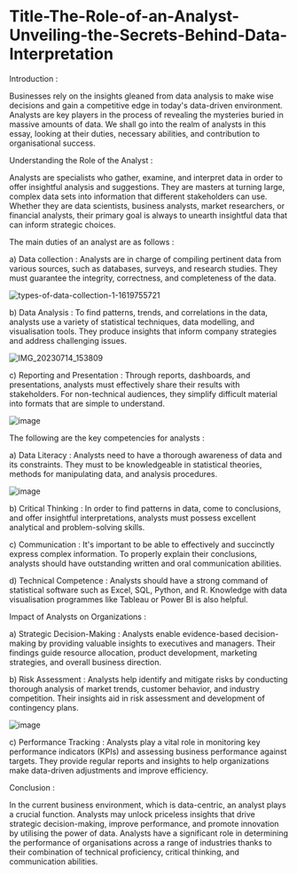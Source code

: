 # Title-The-Role-of-an-Analyst-Unveiling-the-Secrets-Behind-Data-Interpretation

Introduction :

Businesses rely on the insights gleaned from data analysis to make wise decisions and gain a competitive edge in today's data-driven environment. Analysts are key players in the process of revealing the mysteries buried in massive amounts of data. We shall go into the realm of analysts in this essay, looking at their duties, necessary abilities, and contribution to organisational success.

Understanding the Role of the Analyst : 

Analysts are specialists who gather, examine, and interpret data in order to offer insightful analysis and suggestions. They are masters at turning large, complex data sets into information that different stakeholders can use. Whether they are data scientists, business analysts, market researchers, or financial analysts, their primary goal is always to unearth insightful data that can inform strategic choices.

The main duties of an analyst are as follows : 

a) Data collection : Analysts are in charge of compiling pertinent data from various sources, such as databases, surveys, and research studies. They must guarantee the integrity, correctness, and completeness of the data.

![types-of-data-collection-1-1619755721](https://github.com/archana2727/Title-The-Role-of-an-Analyst-Unveiling-the-Secrets-Behind-Data-Interpretation/assets/134779663/63e3618b-b16f-40a8-8dff-6bcc051d83a9)

b) Data Analysis : To find patterns, trends, and correlations in the data, analysts use a variety of statistical techniques, data modelling, and visualisation tools. They produce insights that inform company strategies and address challenging issues.

![IMG_20230714_153809](https://github.com/archana2727/Title-The-Role-of-an-Analyst-Unveiling-the-Secrets-Behind-Data-Interpretation/assets/134779663/f592f8c0-0641-4b65-819a-2b01791fd591)

c) Reporting and Presentation : Through reports, dashboards, and presentations, analysts must effectively share their results with stakeholders. For non-technical audiences, they simplify difficult material into formats that are simple to understand.

![image](https://github.com/archana2727/Title-The-Role-of-an-Analyst-Unveiling-the-Secrets-Behind-Data-Interpretation/assets/134779663/21376ba7-ed6e-41e4-ae12-2f80ba846952)

The following are the key competencies for analysts : 

a) Data Literacy : Analysts need to have a thorough awareness of data and its constraints. They must to be knowledgeable in statistical theories, methods for manipulating data, and analysis procedures.

![image](https://github.com/archana2727/Title-The-Role-of-an-Analyst-Unveiling-the-Secrets-Behind-Data-Interpretation/assets/134779663/dbc87ee3-3209-4410-b10d-9deb8b22c3c6)

b) Critical Thinking : In order to find patterns in data, come to conclusions, and offer insightful interpretations, analysts must possess excellent analytical and problem-solving skills.

c) Communication : It's important to be able to effectively and succinctly express complex information. To properly explain their conclusions, analysts should have outstanding written and oral communication abilities.

d) Technical Competence : Analysts should have a strong command of statistical software such as Excel, SQL, Python, and R. Knowledge with data visualisation programmes like Tableau or Power BI is also helpful.

Impact of Analysts on Organizations :

a) Strategic Decision-Making : Analysts enable evidence-based decision-making by providing valuable insights to executives and managers. Their findings guide resource allocation, product development, marketing strategies, and overall business direction.

b) Risk Assessment : Analysts help identify and mitigate risks by conducting thorough analysis of market trends, customer behavior, and industry competition. Their insights aid in risk assessment and development of contingency plans.

![image](https://github.com/archana2727/Title-The-Role-of-an-Analyst-Unveiling-the-Secrets-Behind-Data-Interpretation/assets/134779663/056a1d63-8183-4ceb-891c-8840bc79bf6e)

c) Performance Tracking : Analysts play a vital role in monitoring key performance indicators (KPIs) and assessing business performance against targets. They provide regular reports and insights to help organizations make data-driven adjustments and improve efficiency.

Conclusion : 

In the current business environment, which is data-centric, an analyst plays a crucial function. Analysts may unlock priceless insights that drive strategic decision-making, improve performance, and promote innovation by utilising the power of data. Analysts have a significant role in determining the performance of organisations across a range of industries thanks to their combination of technical proficiency, critical thinking, and communication abilities.
